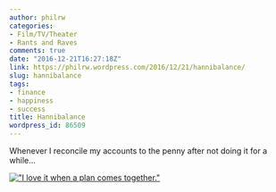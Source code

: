 ```yaml
---
author: philrw
categories:
- Film/TV/Theater
- Rants and Raves
comments: true
date: "2016-12-21T16:27:18Z"
link: https://philrw.wordpress.com/2016/12/21/hannibalance/
slug: hannibalance
tags:
- finance
- happiness
- success
title: Hannibalance
wordpress_id: 86509
---
```


Whenever I reconcile my accounts to the penny after not doing it for a while...

[!["I love it when a plan comes together."](http://img.youtube.com/vi/FPQlXNH36mI/0.jpg)](http://www.youtube.com/watch?v=FPQlXNH36mI)